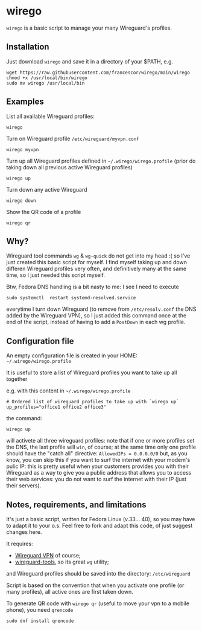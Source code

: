 # wirego

`wirego` is a basic script to manage your many Wireguard's profiles.


## Installation

Just download `wirego` and save it in a directory of your $PATH, e.g.

```
wget https://raw.githubusercontent.com/francescor/wirego/main/wirego
chmod +x /usr/local/bin/wirego
sudo mv wirego /usr/local/bin
```

## Examples

List all available Wireguard profiles:

`wirego`

Turn on Wireguard profile `/etc/wireguard/myvpn.conf`

`wirego myvpn`

Turn up all Wireguard profiles defined in `~/.wirego/wirego.profile` (prior do taking down all previous active Wireguard profiles)

`wirego up`

Turn down any active Wireguard

`wirego down`

Show the QR code of a profile

`wirego qr`


## Why?

Wireguard tool commands `wg` & `wg-quick` do not get into my head :(  so I've just created this basic script for myself.
I find myself taking up and down differen Wireguard profiles very often, and definitively many at the same time, so I just needed this script myself.

Btw, Fedora DNS handling is a bit nasty to me: I see I need to execute

```
sudo systemctl  restart systemd-resolved.service
```
everytime I turn down Wireguard (to remove from `/etc/resolv.conf` the DNS added by the Wireguard VPN), so
I just added this command once at the end of the script, instead of having to add a `PostDown` in each wg profile.

## Configuration file

An empty configuration file is created in your HOME: `~/.wirego/wirego.profile`

It is useful to store a list of Wireguard profiles you want to take up all together

e.g. with this content in `~/.wirego/wirego.profile`
```
# Ordered list of wireguard profiles to take up with `wirego up`
up_profiles="office1 office2 office3"
```
the command:
```
wirego up
```
will activete all three wireguard profiles: note that if one or more profiles set the DNS, the last profile will `win`, of course;
at the same time only one profile should have the "catch all" directive: `AllowedIPs = 0.0.0.0/0` but, as you know, you can skip this if you want
to surf the internet with your modem's pulic IP: this is pretty useful when your customers provides you with their Wireguard as a way to give you a public address that allows you to access their web services: you do not want to surf the internet with their IP (just their servers).

## Notes, requirements, and limitations

It's just a basic script, written for Fedora Linux (v.33... 40), so you may have to adapt it to your o.s.
Feel free to fork and adapt this code, of just suggest changes here.

It requires:
* [Wireguard VPN](https://www.wireguard.com/install/) of course;
* [wireguard-tools](https://git.zx2c4.com/wireguard-tools/about/), so its great `wg` utility;

and Wireguard profiles should be saved into the directory: `/etc/wireguard`

Script is based on the convention that when you activate one profile (or many profiles), all active ones are first taken down.

To generate QR code with `wirego qr` (useful to move your vpn to a mobile phone), you need `qrencode`

```
sudo dnf install qrencode
```
